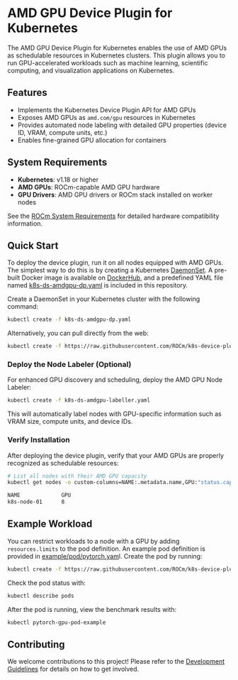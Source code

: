 # AMD GPU Device Plugin for Kubernetes

The AMD GPU Device Plugin for Kubernetes enables the use of AMD GPUs as schedulable resources in Kubernetes clusters. This plugin allows you to run GPU-accelerated workloads such as machine learning, scientific computing, and visualization applications on Kubernetes.

## Features

- Implements the Kubernetes Device Plugin API for AMD GPUs
- Exposes AMD GPUs as `amd.com/gpu` resources in Kubernetes
- Provides automated node labeling with detailed GPU properties (device ID, VRAM, compute units, etc.)
- Enables fine-grained GPU allocation for containers

## System Requirements

- **Kubernetes**: v1.18 or higher
- **AMD GPUs**: ROCm-capable AMD GPU hardware
- **GPU Drivers**: AMD GPU drivers or ROCm stack installed on worker nodes

See the [ROCm System Requirements](https://rocm.docs.amd.com/projects/install-on-linux/en/latest/reference/system-requirements.html) for detailed hardware compatibility information.

## Quick Start

To deploy the device plugin, run it on all nodes equipped with AMD GPUs. The simplest way to do this is by creating a Kubernetes [DaemonSet](https://kubernetes.io/docs/concepts/workloads/controllers/daemonset/). A pre-built Docker image is available on [DockerHub](https://hub.docker.com/r/rocm/k8s-device-plugin), and a predefined YAML file named [k8s-ds-amdgpu-dp.yaml](https://raw.githubusercontent.com/ROCm/k8s-device-plugin/master/k8s-ds-amdgpu-dp.yaml) is included in this repository.

Create a DaemonSet in your Kubernetes cluster with the following command:

```bash
kubectl create -f k8s-ds-amdgpu-dp.yaml
```

Alternatively, you can pull directly from the web:

```bash
kubectl create -f https://raw.githubusercontent.com/ROCm/k8s-device-plugin/master/k8s-ds-amdgpu-dp.yaml
```

### Deploy the Node Labeler (Optional)

For enhanced GPU discovery and scheduling, deploy the AMD GPU Node Labeler:

```bash
kubectl create -f k8s-ds-amdgpu-labeller.yaml
```

This will automatically label nodes with GPU-specific information such as VRAM size, compute units, and device IDs.

### Verify Installation

After deploying the device plugin, verify that your AMD GPUs are properly recognized as schedulable resources:

```bash
# List all nodes with their AMD GPU capacity
kubectl get nodes -o custom-columns=NAME:.metadata.name,GPU:"status.capacity.amd\.com/gpu"

NAME             GPU
k8s-node-01      8
```

## Example Workload

You can restrict workloads to a node with a GPU by adding `resources.limits` to the pod definition. An example pod definition is provided in [example/pod/pytorch.yam](https://raw.githubusercontent.com/ROCm/k8s-device-plugin/master/example/pod/pytorch.yaml)l. Create the pod by running:

```bash
kubectl create -f https://raw.githubusercontent.com/ROCm/k8s-device-plugin/master/example/pod/pytorch.yaml
```

Check the pod status with:

```bash
kubectl describe pods
```

After the pod is running, view the benchmark results with:

```bash
kubectl pytorch-gpu-pod-example
```

## Contributing

We welcome contributions to this project! Please refer to the [Development Guidelines](contributing/development.md) for details on how to get involved.
